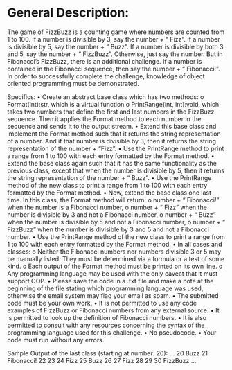 # General Description:

The game of FizzBuzz is a counting game where numbers are counted from 1 to 100. If a number is divisible by 3,
say the number + “ Fizz”. If a number is divisible by 5, say the number + “ Buzz”. If a number is divisible by both 3
and 5, say the number + “ FizzBuzz”. Otherwise, just say the number. But in Fibonacci’s FizzBuzz, there is an
additional challenge. If a number is contained in the Fibonacci sequence, then say the number + “ Fibonacci!”. In
order to successfully complete the challenge, knowledge of object oriented programming must be demonstrated.


Specifics:
• Create an abstract base class which has two methods:
  o Format(int):str, which is a virtual function
  o PrintRange(int, int):void, which takes two numbers that define the first and last numbers in the
FizzBuzz sequence. Then it applies the Format method to each number in the sequence and
sends it to the output stream.
• Extend this base class and implement the Format method such that it returns the string representation of
a number. And if that number is divisible by 3, then it returns the string representation of the number +
“Fizz”.
• Use the PrintRange method to print a range from 1 to 100 with each entry formatted by the Format
method.
• Extend the base class again such that it has the same functionality as the previous class, except that when
the number is divisible by 5, then it returns the string representation of the number + “ Buzz”.
• Use the PrintRange method of the new class to print a range from 1 to 100 with each entry formatted by
the Format method.
• Now, extend the base class one last time. In this class, the Format method will return:
  o number + “ Fibonacci!” when the number is a Fibonacci number,
  o number + “ Fizz” when the number is divisible by 3 and not a Fibonacci number,
  o number + “ Buzz” when the number is divisible by 5 and not a Fibonacci number,
  o number + “ FizzBuzz” when the number is divisible by 3 and 5 and not a Fibonacci number.
• Use the PrintRange method of the new class to print a range from 1 to 100 with each entry formatted by
the Format method.
• In all cases and classes:
  o Neither the Fibonacci numbers nor numbers divisible 3 or 5 may be manually listed. They must
be determined via a formula or a test of some kind.
  o Each output of the Format method must be printed on its own line.
  o Any programming language may be used with the only caveat that it must support OOP.
• Please save the code in a .txt file and make a note at the beginning of the file stating which programming
language was used, otherwise the email system may flag your email as spam.
• The submitted code must be your own work.
• It is not permitted to use any code examples of FizzBuzz or Fibonacci numbers from any external source.
• It is permitted to look up the definition of Fibonacci numbers.
• It is also permitted to consult with any resources concerning the syntax of the programming language
used for this challenge.
• No pseudocode.
• Your code must run without any errors.

Sample Output of the last class (starting at number: 20):
...
20 Buzz
21 Fibonacci!
22
23
24 Fizz
25 Buzz
26
27 Fizz
28
29
30 FizzBuzz
...
